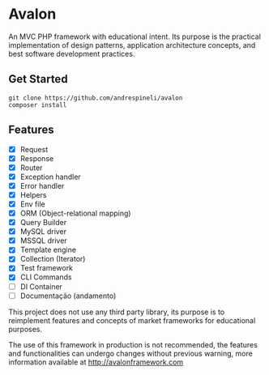 # Avalon
An MVC PHP framework with educational intent. Its purpose is the practical implementation of design patterns, application architecture concepts, and best software development practices.
## Get Started
```
git clone https://github.com/andrespineli/avalon
composer install
```
## Features
- [x] Request
- [x] Response
- [x] Router
- [x] Exception handler
- [x] Error handler
- [x] Helpers
- [x] Env file
- [x] ORM (Object-relational mapping)
- [x] Query Builder
- [x] MySQL driver
- [x] MSSQL driver
- [x] Template engine
- [x] Collection (Iterator)
- [x] Test framework
- [x] CLI Commands
- [ ] DI Container
- [ ] Documentação (andamento)

This project does not use any third party library, its purpose is to reimplement features and concepts of market frameworks for educational purposes.

The use of this framework in production is not recommended, the features and functionalities can undergo changes without previous warning,
more information available at http://avalonframework.com
